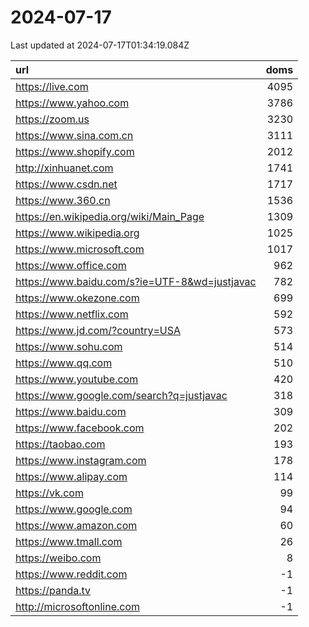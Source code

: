 # 2024-07-17

<!-- BEGIN -->
Last updated at 2024-07-17T01:34:19.084Z

url | doms
:- | -:
https://live.com | 4095
https://www.yahoo.com | 3786
https://zoom.us | 3230
https://www.sina.com.cn | 3111
https://www.shopify.com | 2012
http://xinhuanet.com | 1741
https://www.csdn.net | 1717
https://www.360.cn | 1536
https://en.wikipedia.org/wiki/Main_Page | 1309
https://www.wikipedia.org | 1025
https://www.microsoft.com | 1017
https://www.office.com | 962
https://www.baidu.com/s?ie=UTF-8&wd=justjavac | 782
https://www.okezone.com | 699
https://www.netflix.com | 592
https://www.jd.com/?country=USA | 573
https://www.sohu.com | 514
https://www.qq.com | 510
https://www.youtube.com | 420
https://www.google.com/search?q=justjavac | 318
https://www.baidu.com | 309
https://www.facebook.com | 202
https://taobao.com | 193
https://www.instagram.com | 178
https://www.alipay.com | 114
https://vk.com | 99
https://www.google.com | 94
https://www.amazon.com | 60
https://www.tmall.com | 26
https://weibo.com | 8
https://www.reddit.com | -1
https://panda.tv | -1
http://microsoftonline.com | -1
<!-- END -->
